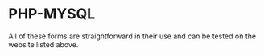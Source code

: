 # PHP-MYSQL
All of these forms are straightforward in their use and can be tested on the website listed above. 
